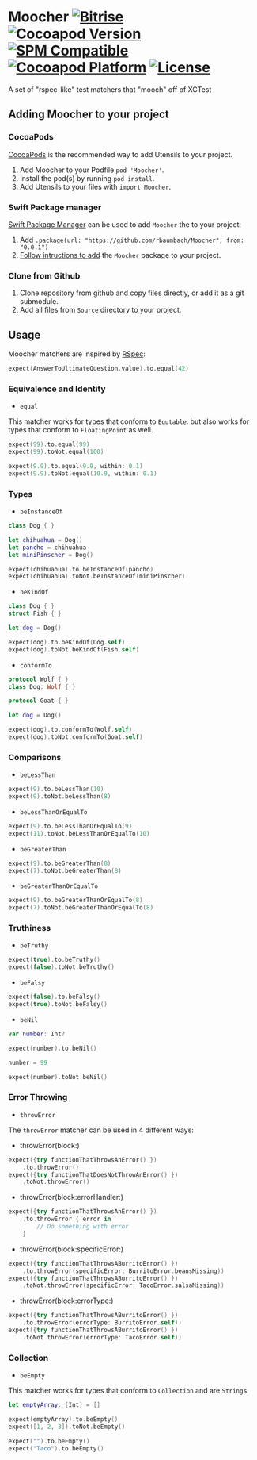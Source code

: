 # Moocher  [![Bitrise](https://app.bitrise.io/app/866964e6cf078a66/status.svg?token=NFbSqssymgeikicyWyBAcg&branch=maestro)](https://app.bitrise.io/app/866964e6cf078a66) [![Cocoapod Version](https://img.shields.io/cocoapods/v/Moocher.svg)](https://github.com/rbaumbach/Moocher) [![SPM Compatible](https://img.shields.io/badge/SPM-Compatible-blue)](https://swift.org/package-manager/) [![Cocoapod Platform](https://img.shields.io/badge/platform-iOS-blue.svg)](https://github.com/rbaumbach/Moocher) [![License](https://img.shields.io/dub/l/vibe-d.svg)](https://github.com/rbaumbach/Moocher/blob/master/MIT-LICENSE.txt)

A set of "rspec-like" test matchers that "mooch" off of XCTest

## Adding Moocher to your project

### CocoaPods

[CocoaPods](http://cocoapods.org) is the recommended way to add Utensils to your project.

1.  Add Moocher to your Podfile `pod 'Moocher'`.
2.  Install the pod(s) by running `pod install`.
3.  Add Utensils to your files with `import Moocher`.

### Swift Package manager

[Swift Package Manager](https://swift.org/package-manager/) can be used to add `Moocher` the to your project:

1.  Add `.package(url: "https://github.com/rbaumbach/Moocher", from: "0.0.1")`
2.  [Follow intructions to add](https://swift.org/getting-started/#using-the-package-manager) the `Moocher` package to your project.

### Clone from Github

1.  Clone repository from github and copy files directly, or add it as a git submodule.
2.  Add all files from `Source` directory to your project.

## Usage

Moocher matchers are inspired by [RSpec](https://rspec.info):

```swift
expect(AnswerToUltimateQuestion.value).to.equal(42)
```

### Equivalence and Identity

* `equal`

This matcher works for types that conform to `Equtable`. but also works for types that conform to `FloatingPoint` as well.

```swift
expect(99).to.equal(99)
expect(99).toNot.equal(100)

expect(9.9).to.equal(9.9, within: 0.1)
expect(9.9).toNot.equal(10.9, within: 0.1)
```

### Types

* `beInstanceOf`

```swift
class Dog { }

let chihuahua = Dog()
let pancho = chihuahua
let miniPinscher = Dog()

expect(chihuahua).to.beInstanceOf(pancho)
expect(chihuahua).toNot.beInstanceOf(miniPinscher)
```

* `beKindOf`

```swift
class Dog { }
struct Fish { }

let dog = Dog()

expect(dog).to.beKindOf(Dog.self)
expect(dog).toNot.beKindOf(Fish.self)
```

* `conformTo`

```swift
protocol Wolf { }
class Dog: Wolf { }

protocol Goat { }

let dog = Dog()

expect(dog).to.conformTo(Wolf.self)
expect(dog).toNot.conformTo(Goat.self)
```

### Comparisons

* `beLessThan`

```swift
expect(9).to.beLessThan(10)
expect(9).toNot.beLessThan(8)
```

* `beLessThanOrEqualTo`

```swift
expect(9).to.beLessThanOrEqualTo(9)
expect(11).toNot.beLessThanOrEqualTo(10)
```

* `beGreaterThan`

```swift
expect(9).to.beGreaterThan(8)
expect(7).toNot.beGreaterThan(8)
```

* `beGreaterThanOrEqualTo`

```swift
expect(9).to.beGreaterThanOrEqualTo(8)
expect(7).toNot.beGreaterThanOrEqualTo(8)
```

### Truthiness

* `beTruthy`

```swift
expect(true).to.beTruthy()
expect(false).toNot.beTruthy()
```

* `beFalsy`

```swift
expect(false).to.beFalsy()
expect(true).toNot.beFalsy()
```

* `beNil`

```swift
var number: Int?

expect(number).to.beNil()

number = 99

expect(number).toNot.beNil()
```

### Error Throwing

* `throwError`

The `throwError` matcher can be used in 4 different ways:

* throwError(block:)

```swift
expect({try functionThatThrowsAnError() })
    .to.throwError()
expect({try functionThatDoesNotThrowAnError() })
    .toNot.throwError()
```

* throwError(block:errorHandler:)

```swift
expect({try functionThatThrowsAnError() })
    .to.throwError { error in
        // Do something with error
    }
```

* throwError(block:specificError:)

```swift
expect({try functionThatThrowsABurritoError() })
    .to.throwError(specificError: BurritoError.beansMissing))
expect({try functionThatThrowsABurritoError() })
    .toNot.throwError(specificError: TacoError.salsaMissing))
```

* throwError(block:errorType:)

```swift
expect({try functionThatThrowsABurritoError() })
    .to.throwError(errorType: BurritoError.self))
expect({try functionThatThrowsABurritoError() })
    .toNot.throwError(errorType: TacoError.self))
```

### Collection

* `beEmpty`

This matcher works for types that conform to `Collection` and are `String`s.

```swift
let emptyArray: [Int] = []

expect(emptyArray).to.beEmpty()
expect([1, 2, 3]).toNot.beEmpty()

expect("").to.beEmpty()
expect("Taco").to.beEmpty()
```
